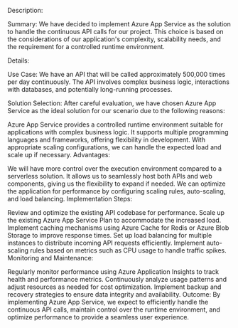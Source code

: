 Description:

Summary:
We have decided to implement Azure App Service as the solution to handle the continuous API calls for our project. This choice is based on the considerations of our application's complexity, scalability needs, and the requirement for a controlled runtime environment.

Details:

Use Case: We have an API that will be called approximately 500,000 times per day continuously. The API involves complex business logic, interactions with databases, and potentially long-running processes.

Solution Selection: After careful evaluation, we have chosen Azure App Service as the ideal solution for our scenario due to the following reasons:

Azure App Service provides a controlled runtime environment suitable for applications with complex business logic.
It supports multiple programming languages and frameworks, offering flexibility in development.
With appropriate scaling configurations, we can handle the expected load and scale up if necessary.
Advantages:

We will have more control over the execution environment compared to a serverless solution.
It allows us to seamlessly host both APIs and web components, giving us the flexibility to expand if needed.
We can optimize the application for performance by configuring scaling rules, auto-scaling, and load balancing.
Implementation Steps:

Review and optimize the existing API codebase for performance.
Scale up the existing Azure App Service Plan to accommodate the increased load.
Implement caching mechanisms using Azure Cache for Redis or Azure Blob Storage to improve response times.
Set up load balancing for multiple instances to distribute incoming API requests efficiently.
Implement auto-scaling rules based on metrics such as CPU usage to handle traffic spikes.
Monitoring and Maintenance:

Regularly monitor performance using Azure Application Insights to track health and performance metrics.
Continuously analyze usage patterns and adjust resources as needed for cost optimization.
Implement backup and recovery strategies to ensure data integrity and availability.
Outcome:
By implementing Azure App Service, we expect to efficiently handle the continuous API calls, maintain control over the runtime environment, and optimize performance to provide a seamless user experience.
